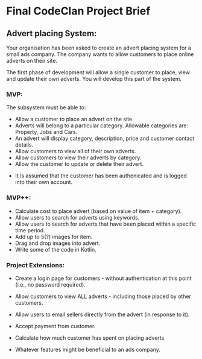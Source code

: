 
# Final CodeClan Project Brief

## Advert placing System:
Your organisation has been asked to create an advert placing system for a small ads company. The company wants to allow customers to place online adverts on their site. 

The first phase of development will allow a single customer to place, view and update their own adverts. You will develop this part of the system.


### MVP:
The subsystem must be able to:

- Allow a customer to place an advert on the site.
- Adverts will belong to a particular category. Allowable categories are: Property, Jobs and Cars.
- An advert will display category, description, price and customer contact details.
- Allow customers to view all of their own adverts.
- Allow customers to view their adverts by category.
- Allow the customer to update or delete their advert.

* It is assumed that the customer has been authenicated and is logged into their own account.


### MVP++:
- Calculate cost to place advert (based on value of item + category).
- Allow users to search for adverts using keywords.
- Allow users to search for adverts that have been placed within a specific time period.
- Add up to 5(?) images for item.
- Drag and drop images into advert.
- Write some of the code in Kotlin.



### Project Extensions:

- Create a login page for customers - without authentication at this point (i.e., no password required).
- Allow customers to view ALL adverts - including those placed by other customers.
- Allow users to email sellers directly from the advert (in response to it).
- Accept payment from customer.
- Calculate how much customer has spent on placing adverts.

- Whatever features might be beneficial to an ads company.